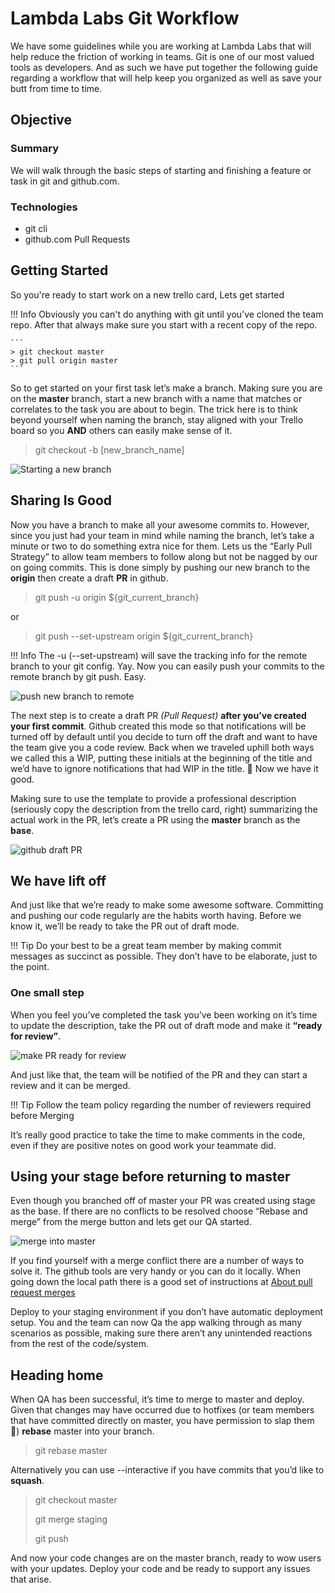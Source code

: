# Lambda Labs Git Workflow

We have some guidelines while you are working at Lambda Labs that will help
reduce the friction of working in teams. Git is one of our most valued tools
as developers. And as such we have put together the following guide regarding
a workflow that will help keep you organized as well as save your butt from
time to time.

## Objective

### Summary

We will walk through the basic steps of starting and finishing a feature or
task in git and github.com.

### Technologies

- git cli
- github.com Pull Requests

## Getting Started

So you're ready to start work on a new trello card, Lets get started

!!! Info
    Obviously you can't do anything with git until you’ve cloned the team repo.
    After that always make sure you start with a recent copy of the repo.

    ```
    > git checkout master
    > git pull origin master
    ```

So to get started on your first task let’s make a branch. Making sure you are
on the **master** branch, start a new branch with a name that matches or correlates
to the task you are about to begin. The trick here is to think beyond yourself
when naming the branch, stay aligned with your Trello board so you **AND** others
can easily make sense of it.

> git checkout -b [new_branch_name]

![Starting a new branch](../../img/git-workflow-basic/git-checkout-1.png
"start a new branch")

## Sharing Is Good

Now you have a branch to make all your awesome commits to. However, since you
just had your team in mind while naming the branch, let’s take a minute or two
to do something extra nice for them. Lets us the “Early Pull Strategy” to
allow team members to follow along but not be nagged by our on going commits.
This is done simply by pushing our new branch to the **origin** then create a draft
**PR** in github.

> git push -u origin ${git_current_branch}

or

> git push --set-upstream origin ${git_current_branch}

!!! Info
    The -u (--set-upstream) will save the tracking info for the remote branch
    to your git config. Yay. Now you can easily push your commits to the remote
    branch by git push. Easy.

![push new branch to remote](../../img/git-workflow-basic/git-push-1.png
"pushing new branch to remote")

The next step is to create a draft PR *(Pull Request)* **after you’ve created
your first commit**. Github created this mode so that notifications will be
turned off by default until you decide to turn off the draft and want to have
the team give you a code review. Back when we traveled uphill both ways we
called this a WIP, putting these initials at the beginning of the title and
we’d have to ignore notifications that had WIP in the title. 🤮 Now we have
it good.

Making sure to use the template to provide a professional description
(seriously copy the description from the trello card, right) summarizing the
actual work in the PR, let’s create a PR using the **master** branch as the
**base**.

![github draft PR](../../img/git-workflow-basic/github-draft-pr.gif
"github draft PR")

## We have lift off

And just like that we’re ready to make some awesome software. Committing and
pushing our code regularly are the habits worth having. Before we know it,
we’ll be ready to take the PR out of draft mode.

!!! Tip
    Do your best to be a great team member by making commit messages as
    succinct as possible. They don’t have to be elaborate, just to the
    point.

### One small step

When you feel you’ve completed the task you’ve been working on it’s time to
update the description, take the PR out of draft mode and make it **“ready
for review”**.

![make PR ready for review](../../img/git-workflow-basic/github-ready-pr.png
"Make PR ready for review")

And just like that, the team will be notified of the PR and they can start
a review and it can be merged.

!!! Tip
    Follow the team policy regarding the number of reviewers required
    before Merging

It’s really good practice to take the time to make comments in the code, even
if they are positive notes on good work your teammate did.

## Using your stage before returning to master

Even though you branched off of master your PR was created using stage as
the base. If there are no conflicts to be resolved choose “Rebase and merge”
from the merge button and lets get our QA started.

![merge into master](../../img/git-workflow-basic/github-merge.png
"Rebase and merge into master")

If you find yourself with a merge conflict there are a number of ways to solve
it. The github tools are very handy or you can do it locally. When going down
the local path there is a good set of instructions at
[About pull request merges](https://help.github.com/en/github/collaborating-with-issues-and-pull-requests/about-pull-request-merges)

Deploy to your staging environment if you don’t have automatic deployment
setup. You and the team can now Qa the app walking through as many scenarios
as possible, making sure there aren’t any unintended reactions from the rest
of the code/system.

## Heading home

When QA has been successful, it’s time to merge to master and deploy. Given
that changes may have occurred due to hotfixes (or team members that have
committed directly on master, you have permission to slap them 🤬)
**rebase** master into your branch.

> git rebase master

Alternatively you can use --interactive if you have commits that you’d like
to **squash**.

> git checkout master
>
> git merge staging
>
> git push

And now your code changes are on the master branch, ready to wow users with
your updates. Deploy your code and be ready to support any issues that
arise.
